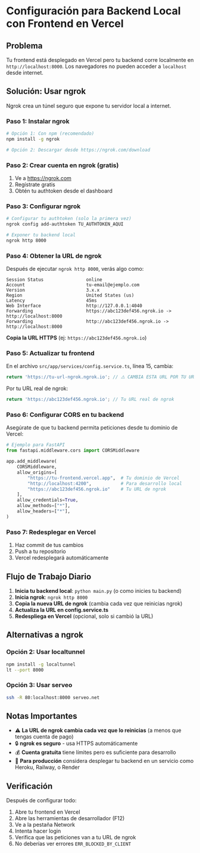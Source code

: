 # Configuración para Backend Local con Frontend en Vercel

## Problema
Tu frontend está desplegado en Vercel pero tu backend corre localmente en `http://localhost:8000`. Los navegadores no pueden acceder a `localhost` desde internet.

## Solución: Usar ngrok

Ngrok crea un túnel seguro que expone tu servidor local a internet.

### Paso 1: Instalar ngrok

```bash
# Opción 1: Con npm (recomendado)
npm install -g ngrok

# Opción 2: Descargar desde https://ngrok.com/download
```

### Paso 2: Crear cuenta en ngrok (gratis)

1. Ve a https://ngrok.com
2. Regístrate gratis
3. Obtén tu authtoken desde el dashboard

### Paso 3: Configurar ngrok

```bash
# Configurar tu authtoken (solo la primera vez)
ngrok config add-authtoken TU_AUTHTOKEN_AQUI

# Exponer tu backend local
ngrok http 8000
```

### Paso 4: Obtener la URL de ngrok

Después de ejecutar `ngrok http 8000`, verás algo como:

```
Session Status                online
Account                       tu-email@ejemplo.com
Version                       3.x.x
Region                        United States (us)
Latency                       45ms
Web Interface                 http://127.0.0.1:4040
Forwarding                    https://abc123def456.ngrok.io -> http://localhost:8000
Forwarding                    http://abc123def456.ngrok.io -> http://localhost:8000
```

**Copia la URL HTTPS** (ej: `https://abc123def456.ngrok.io`)

### Paso 5: Actualizar tu frontend

En el archivo `src/app/services/config.service.ts`, línea 15, cambia:

```typescript
return 'https://tu-url-ngrok.ngrok.io'; // ⚠️ CAMBIA ESTA URL POR TU URL DE NGROK
```

Por tu URL real de ngrok:

```typescript
return 'https://abc123def456.ngrok.io'; // Tu URL real de ngrok
```

### Paso 6: Configurar CORS en tu backend

Asegúrate de que tu backend permita peticiones desde tu dominio de Vercel:

```python
# Ejemplo para FastAPI
from fastapi.middleware.cors import CORSMiddleware

app.add_middleware(
    CORSMiddleware,
    allow_origins=[
        "https://tu-frontend.vercel.app",  # Tu dominio de Vercel
        "http://localhost:4200",           # Para desarrollo local
        "https://abc123def456.ngrok.io"    # Tu URL de ngrok
    ],
    allow_credentials=True,
    allow_methods=["*"],
    allow_headers=["*"],
)
```

### Paso 7: Redesplegar en Vercel

1. Haz commit de tus cambios
2. Push a tu repositorio
3. Vercel redesplegará automáticamente

## Flujo de Trabajo Diario

1. **Inicia tu backend local**: `python main.py` (o como inicies tu backend)
2. **Inicia ngrok**: `ngrok http 8000`
3. **Copia la nueva URL de ngrok** (cambia cada vez que reinicias ngrok)
4. **Actualiza la URL en config.service.ts**
5. **Redespliega en Vercel** (opcional, solo si cambió la URL)

## Alternativas a ngrok

### Opción 2: Usar localtunnel
```bash
npm install -g localtunnel
lt --port 8000
```

### Opción 3: Usar serveo
```bash
ssh -R 80:localhost:8000 serveo.net
```

## Notas Importantes

- ⚠️ **La URL de ngrok cambia cada vez que lo reinicias** (a menos que tengas cuenta de pago)
- 🔒 **ngrok es seguro** - usa HTTPS automáticamente
- 💰 **Cuenta gratuita** tiene límites pero es suficiente para desarrollo
- 🚀 **Para producción** considera desplegar tu backend en un servicio como Heroku, Railway, o Render

## Verificación

Después de configurar todo:

1. Abre tu frontend en Vercel
2. Abre las herramientas de desarrollador (F12)
3. Ve a la pestaña Network
4. Intenta hacer login
5. Verifica que las peticiones van a tu URL de ngrok
6. No deberías ver errores `ERR_BLOCKED_BY_CLIENT`
